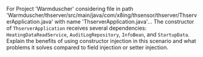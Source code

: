 For Project 'Warmduscher' considering file in path 'Warmduscher/thserver/src/main/java/com/x8ing/thsensor/thserver/ThserverApplication.java' with name 'ThserverApplication.java'... 
The constructor of `ThserverApplication` receives several dependencies: `HeatingDataReadService`, `AuditLogRepository`, `InfoBean`, and `StartupData`. Explain the benefits of using constructor injection in this scenario and what problems it solves compared to field injection or setter injection.